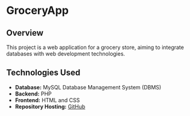 # GroceryApp

## Overview

This project is a web application for a grocery store, aiming to integrate databases with web development technologies. 

## Technologies Used

- **Database:** MySQL Database Management System (DBMS)
- **Backend:** PHP
- **Frontend:** HTML and CSS
- **Repository Hosting:** [GitHub](https://github.com/alaaamoheb/GroceryApp)
